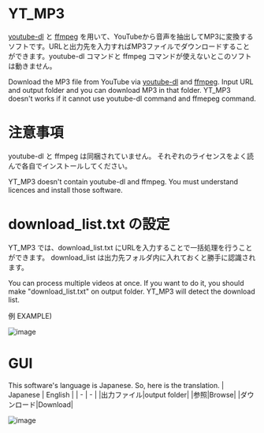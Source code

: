 # YT_MP3
[youtube-dl](https://github.com/ytdl-org/youtube-dl) と [ffmpeg](https://github.com/FFmpeg/FFmpeg) を用いて、YouTubeから音声を抽出してMP3に変換するソフトです。URLと出力先を入力すればMP3ファイルでダウンロードすることができます。youtube-dl コマンドと ffmpeg コマンドが使えないとこのソフトは動きません。

Download the MP3 file from YouTube via [youtube-dl](https://github.com/ytdl-org/youtube-dl) and [ffmpeg](https://github.com/FFmpeg/FFmpeg). Input URL and output folder and you can download MP3 in that folder. YT_MP3 doesn't works if it cannot use youtube-dl command and ffmepeg command.


# 注意事項
youtube-dl と ffmpeg は同梱されていません。
それぞれのライセンスをよく読んで各自でインストールしてください。

YT_MP3 doesn't contain youtube-dl and ffmpeg.
You must understand licences and install those software.


# download_list.txt の設定
YT_MP3 では、download_list.txt にURLを入力することで一括処理を行うことができます。
download_list は出力先フォルダ内に入れておくと勝手に認識されます。

You can process multiple videos at once.
If you want to do it, you should make "download_list.txt" on output folder. YT_MP3 will detect the download list.

例 EXAMPLE)

![image](https://user-images.githubusercontent.com/55544957/148511214-e34d7e49-8e28-479a-aa60-c42e728d29fa.png)


# GUI
This software's language is Japanese. So, here is the translation.
| Japanese | English |
| - | - |
|出力ファイル|output folder|
|参照|Browse|
|ダウンロード|Download|

![image](https://user-images.githubusercontent.com/55544957/148512286-8385bb28-2722-4126-885e-75564be1aa2c.png)
